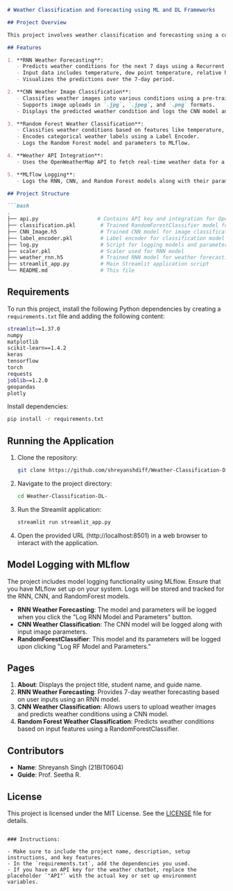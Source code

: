 

```markdown
# Weather Classification and Forecasting using ML and DL Frameworks

## Project Overview

This project involves weather classification and forecasting using a combination of Machine Learning (ML) and Deep Learning (DL) models. It also incorporates logging of the models and parameters using MLflow. The application is built using Streamlit and includes features like weather prediction using an RNN, weather classification using CNN and Random Forest, and potential chatbot interaction.

## Features

1. **RNN Weather Forecasting**:
   - Predicts weather conditions for the next 7 days using a Recurrent Neural Network (RNN) model.
   - Input data includes temperature, dew point temperature, relative humidity, wind direction, wind speed, and station pressure.
   - Visualizes the predictions over the 7-day period.

2. **CNN Weather Image Classification**:
   - Classifies weather images into various conditions using a pre-trained Convolutional Neural Network (CNN) model.
   - Supports image uploads in `.jpg`, `.jpeg`, and `.png` formats.
   - Displays the predicted weather condition and logs the CNN model and parameters using MLflow.

3. **Random Forest Weather Classification**:
   - Classifies weather conditions based on features like temperature, relative humidity, wind speed, visibility, and pressure using a Random Forest classifier.
   - Encodes categorical weather labels using a Label Encoder.
   - Logs the Random Forest model and parameters to MLflow.

4. **Weather API Integration**:
   - Uses the OpenWeatherMap API to fetch real-time weather data for a specified city.

5. **MLflow Logging**:
   - Logs the RNN, CNN, and Random Forest models along with their parameters for tracking and reproducibility.

## Project Structure

```bash
.
├── api.py                   # Contains API key and integration for OpenWeatherMap API
├── classification.pkl        # Trained RandomForestClassifier model for weather classification
├── CNN_Image.h5              # Trained CNN model for image classification
├── label_encoder.pkl         # Label encoder for classification model
├── log.py                    # Script for logging models and parameters with MLflow
├── scaler.pkl                # Scaler used for RNN model
├── weather_rnn.h5            # Trained RNN model for weather forecasting
├── streamlit_app.py          # Main Streamlit application script
└── README.md                 # This file
```

## Requirements

To run this project, install the following Python dependencies by creating a `requirements.txt` file and adding the following content:

```bash
streamlit==1.37.0
numpy
matplotlib
scikit-learn==1.4.2
keras
tensorflow
torch
requests
joblib==1.2.0
geopandas
plotly
```

Install dependencies:

```bash
pip install -r requirements.txt
```

## Running the Application

1. Clone the repository:

   ```bash
   git clone https://github.com/shreyanshdiff/Weather-Classification-DL-.git
   ```

2. Navigate to the project directory:

   ```bash
   cd Weather-Classification-DL-
   ```

3. Run the Streamlit application:

   ```bash
   streamlit run streamlit_app.py
   ```

4. Open the provided URL (http://localhost:8501) in a web browser to interact with the application.

## Model Logging with MLflow

The project includes model logging functionality using MLflow. Ensure that you have MLflow set up on your system. Logs will be stored and tracked for the RNN, CNN, and RandomForest models.

- **RNN Weather Forecasting**: The model and parameters will be logged when you click the "Log RNN Model and Parameters" button.
- **CNN Weather Classification**: The CNN model will be logged along with input image parameters.
- **RandomForestClassifier**: This model and its parameters will be logged upon clicking "Log RF Model and Parameters."

## Pages

1. **About**: Displays the project title, student name, and guide name.
2. **RNN Weather Forecasting**: Provides 7-day weather forecasting based on user inputs using an RNN model.
3. **CNN Weather Classification**: Allows users to upload weather images and predicts weather conditions using a CNN model.
4. **Random Forest Weather Classification**: Predicts weather conditions based on input features using a RandomForestClassifier.

## Contributors

- **Name**: Shreyansh Singh (21BIT0604)
- **Guide**: Prof. Seetha R.

## License

This project is licensed under the MIT License. See the [LICENSE](LICENSE) file for details.
```

### Instructions:

- Make sure to include the project name, description, setup instructions, and key features.
- In the `requirements.txt`, add the dependencies you used.
- If you have an API key for the weather chatbot, replace the placeholder `"API"` with the actual key or set up environment variables.
